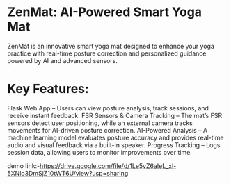 # ZenMat: AI-Powered Smart Yoga Mat
ZenMat is an innovative smart yoga mat designed to enhance your yoga practice with real-time posture correction and personalized guidance powered by AI and advanced sensors.

# Key Features:
Flask Web App – Users can view posture analysis, track sessions, and receive instant feedback.
FSR Sensors & Camera Tracking – The mat’s FSR sensors detect user positioning, while an external camera tracks movements for AI-driven posture correction.
AI-Powered Analysis – A machine learning model evaluates posture accuracy and provides real-time audio and visual feedback via a built-in speaker.
Progress Tracking – Logs session data, allowing users to monitor improvements over time.

demo link:-https://drive.google.com/file/d/1Le5vZ6aIeL_xl-5XNlo3DmSjZ10tWT6U/view?usp=sharing
